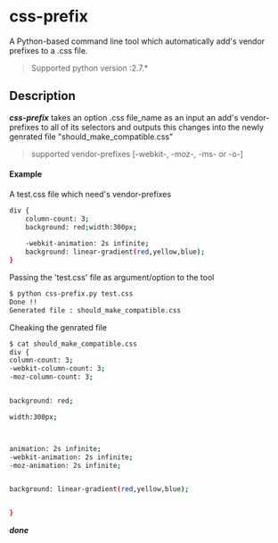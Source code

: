 # css-prefix
A Python-based command line tool which automatically add's vendor prefixes to a .css file.
>Supported python version :2.7.*
## Description 
***css-prefix*** takes an option .css file_name as an input an add's vendor-prefixes to all of its selectors and outputs this changes into the newly genrated file "should_make_compatible.css"

>supported vendor-prefixes [-webkit-, -moz-, -ms- or -o-]
#### Example
A test.css file which need's vendor-prefixes
```sh
div {
	column-count: 3;
	background: red;width:300px;
	
	-webkit-animation: 2s infinite;
	background: linear-gradient(red,yellow,blue);
}
```
Passing the 'test.css' file as argument/option to the tool
```sh
$ python css-prefix.py test.css
Done !!
Generated file : should_make_compatible.css
```

Cheaking the genrated file 
```sh
$ cat should_make_compatible.css
div {
column-count: 3;
-webkit-column-count: 3;
-moz-column-count: 3;


background: red;

width:300px;



animation: 2s infinite;
-webkit-animation: 2s infinite;
-moz-animation: 2s infinite;


background: linear-gradient(red,yellow,blue);


}
```
***done***
